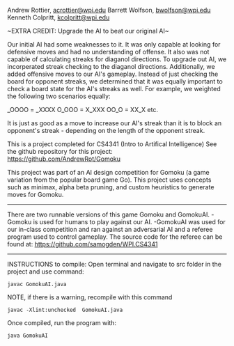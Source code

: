 Andrew Rottier, acrottier@wpi.edu
Barrett Wolfson, bwolfson@wpi.edu
Kenneth Colpritt, kcolpritt@wpi.edu


~EXTRA CREDIT: Upgrade the AI to beat our original AI~

Our initial AI had some weaknesses to it. It was only capable at looking for defensive moves and had no understanding of offense. It also was not capable of calculating streaks for diaganol directions. To upgrade out AI, we incorperated streak checking to the diaganol directions. Additionally, we added offensive moves to our AI's gameplay. Instead of just checking the board for opponent streaks, we determined that it was equally important to check a board state for the AI's streaks as well. For example, we weighted the following two scenarios equally:

_OOOO = _XXXX
O_OOO = X_XXX
OO_O = XX_X
etc.

It is just as good as a move to increase our AI's streak than it is to block an opponent's streak - depending on the length of the opponent streak. 


This is a project completed for CS4341 (Intro to Artifical Intelligence)
See the github repository for this project: https://github.com/AndrewRot/Gomoku


This project was part of an AI design competition for Gomoku (a game variation from the popular board game Go). This project uses concepts such as minimax, alpha beta pruning, and custom heuristics to generate moves for Gomoku.

********************************************************************
There are two runnable versions of this game Gomoku and GomokuAI. 
-Gomoku is used for humans to play against our AI.
-GomokuAI was used for our in-class competition and ran against an adversarial AI and a referee program used to control gameplay. The source code for the referee can be found at: https://github.com/samogden/WPI.CS4341


********************************************************************
INSTRUCTIONS to compile:
Open terminal and navigate to src folder in the project and use command:

	javac GomokuAI.java 

NOTE, if there is a warning, recompile with this command

	javac -Xlint:unchecked  GomokuAI.java 

Once compiled, run the program with:

	java GomokuAI
